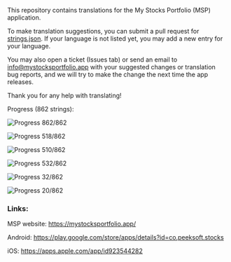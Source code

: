 This repository contains translations for the My Stocks Portfolio (MSP) application.

To make translation suggestions, you can submit a pull request for [strings.json](https://github.com/mystocksportfolio/translations/blob/main/strings.json). If your language is not listed yet, you may add a new entry for your language.

You may also open a ticket (Issues tab) or send an email to info@mystocksportfolio.app with your suggested changes or translation bug reports, and we will try to make the change the next time the app releases.

Thank you for any help with translating!

Progress (862 strings):

![Progress](https://progress-bar.dev/100?title=en&width=120) 862/862

![Progress](https://progress-bar.dev/60?title=tr&width=120) 518/862

![Progress](https://progress-bar.dev/59?title=zh-Hant-TW&width=120) 510/862

![Progress](https://progress-bar.dev/62?title=fr&width=120) 532/862

![Progress](https://progress-bar.dev/4?title=de&width=120) 32/862

![Progress](https://progress-bar.dev/2?title=zh&width=120) 20/862

### Links:

MSP website: https://mystocksportfolio.app/

Android: https://play.google.com/store/apps/details?id=co.peeksoft.stocks

iOS: https://apps.apple.com/app/id923544282
